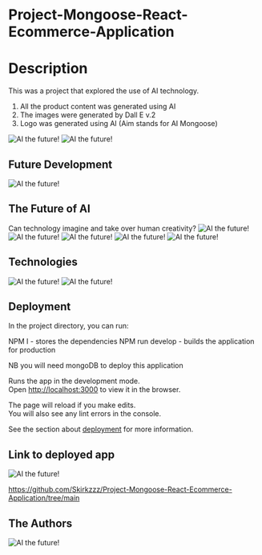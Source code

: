 # Project-Mongoose-React-Ecommerce-Application

# Description

This was a project that explored the use of AI technology.

1. All the product content was generated using AI
2. The images were generated by Dall E v.2
3. Logo was generated using AI (Aim stands for AI Mongoose)

![AI the future!](/assets/images/BusinessOpportunity.png)
![AI the future!](/assets/images/UserStory.png)

## Future Development

![AI the future!](/assets/images/FutureDevelopment.png)

## The Future of AI

Can technology imagine and take over human creativity?
![AI the future!](/assets/images/AI1.png)
![AI the future!](/assets/images/AI2.png)
![AI the future!](/assets/images/AIHistory.png)
![AI the future!](/assets/images/AINews1.png)
![AI the future!](/assets/images/AINews2.png)

## Technologies

![AI the future!](/assets/images/Technologies.png)
![AI the future!](/assets/images/AITechnologies.png)

## Deployment

In the project directory, you can run:

NPM I - stores the dependencies
NPM run develop - builds the application for production

NB you will need mongoDB to deploy this application

Runs the app in the development mode.\
Open [http://localhost:3000](http://localhost:3000) to view it in the browser.

The page will reload if you make edits.\
You will also see any lint errors in the console.

See the section about [deployment](https://facebook.github.io/create-react-app/docs/deployment) for more information.

## Link to deployed app

![AI the future!](/assets/images/Demo.png)

https://github.com/Skirkzzz/Project-Mongoose-React-Ecommerce-Application/tree/main

## The Authors

![AI the future!](/assets/images/TeamMongoose.png)
